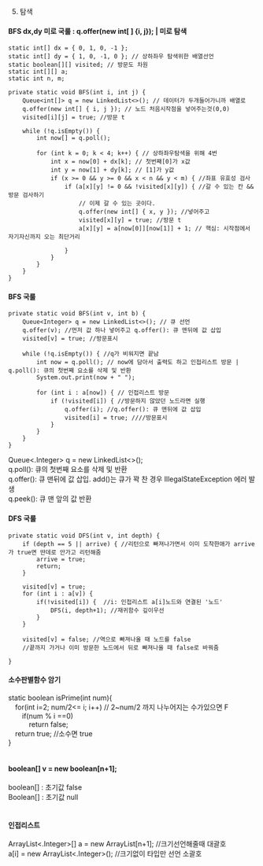 5. 탐색 

#### BFS dx,dy 미로 국룰 : q.offer(new int[ ] {i, j}); | 미로 탐색

	static int[] dx = { 0, 1, 0, -1 };
	static int[] dy = { 1, 0, -1, 0 }; // 상하좌우 탐색위한 배열선언
	static boolean[][] visited; // 방문도 차원
	static int[][] a;
	static int n, m;
 
	private static void BFS(int i, int j) {
		Queue<int[]> q = new LinkedList<>(); // 데이터가 두개들어가니까 배열로
		q.offer(new int[] { i, j }); // 노드 처음시작점을 넣어주는것(0,0)
		visited[i][j] = true; //방문 t
		
		while (!q.isEmpty()) {
			int now[] = q.poll();

			for (int k = 0; k < 4; k++) { // 상하좌우탐색을 위해 4번
				int x = now[0] + dx[k]; // 첫번째[0]가 x값
				int y = now[1] + dy[k]; // [1]가 y값
				if (x >= 0 && y >= 0 && x < n && y < m) { //좌표 유효성 검사
					if (a[x][y] != 0 && !visited[x][y]) { //갈 수 있는 칸 && 방문 검사하기
						// 이제 갈 수 있는 곳이다.
						q.offer(new int[] { x, y }); //넣어주고
						visited[x][y] = true; //방문 t
						a[x][y] = a[now[0]][now[1]] + 1; // 핵심: 시작점에서 자기자신까지 오는 최단거리

					}
				}
			}
		}
	}

#### BFS 국룰

	private static void BFS(int v, int b) {
 		Queue<Integer> q = new LinkedList<>(); // 큐 선언
		q.offer(v); //먼저 값 하나 넣어주고 q.offer(): 큐 맨뒤에 값 삽입
		visited[v] = true; //방문표시

		while (!q.isEmpty()) { //q가 비워지면 끝남
			int now = q.poll(); // now에 담아서 출력도 하고 인접리스트 방문 | q.poll(): 큐의 첫번째 요소를 삭제 및 반환
			System.out.print(now + " ");

			for (int i : a[now]) { // 인접리스트 방문
				if (!visited[i]) { //방문하지 않았던 노드라면 실행
					q.offer(i); //q.offer(): 큐 맨뒤에 값 삽입
					visited[i] = true; ////방문표시
				}
			}
		}
	}


Queue<.Integer> q = new LinkedList<>();<br>
q.poll(): 큐의 첫번째 요소를 삭제 및 반환<br>
q.offer(): 큐 맨뒤에 값 삽입. add()는 큐가 꽉 찬 경우 IllegalStateException 에러 발생<br>
q.peek(): 큐 맨 앞의 값 반환<br>

#### DFS 국룰

	private static void DFS(int v, int depth) {
		if (depth == 5 || arrive) { //리턴으로 빠져나가면서 이미 도착한애가 arrive가 true면 딴데로 안가고 리턴해줌
			arrive = true;
			return;
		}

		visited[v] = true;
		for (int i : a[v]) {
			if(!visited[i]) {  //i: 인접리스트 a[i]노드와 연결된 '노드'
				DFS(i, depth+1); //재귀함수 깊이우선
			}
		}
		
		visited[v] = false; //역으로 빠져나올 때 노드를 false
		//끝까지 가거나 이미 방문한 노드에서 뒤로 빠져나올 때 false로 바꿔줌

	}

#### 소수판별함수 암기
static boolean isPrime(int num){<br>
 for(int i=2; num/2<= i; i++) // 2~num/2 까지 나누어지는 수가있으면 F<br>
  if(num % i ==0)<br>
   return false;<br>
 return true; //소수면 true<br>
}<br>
<br>
#### boolean[] v = new boolean[n+1];
boolean[] : 초기값 false<br>
Boolean[] : 초기값 null<br>
<br>

#### 인접리스트
ArrayList<.Integer>[] a = new ArrayList[n+1]; //크기선언해줄때 대괄호<br>
a[i] = new ArrayList<.Integer>(); //크기없이 타입만 선언 소괄호<br>
<br>
